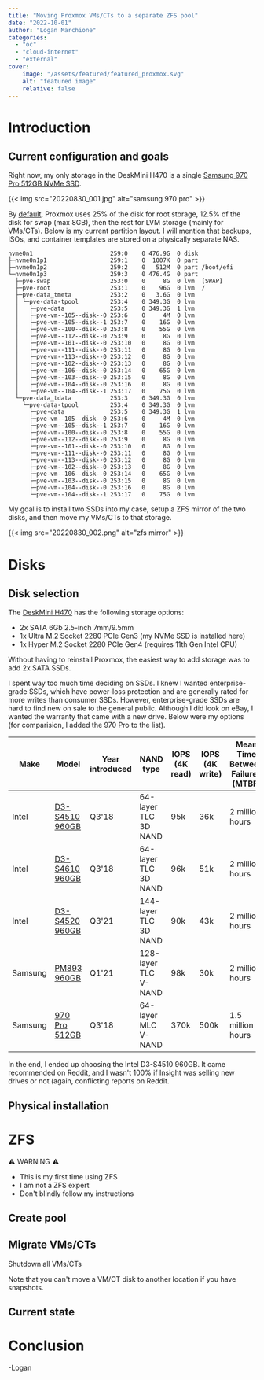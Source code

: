 ```yaml
---
title: "Moving Proxmox VMs/CTs to a separate ZFS pool"
date: "2022-10-01"
author: "Logan Marchione"
categories:
  - "oc"
  - "cloud-internet"
  - "external"
cover:
    image: "/assets/featured/featured_proxmox.svg"
    alt: "featured image"
    relative: false
---
```


# Introduction

## Current configuration and goals

Right now, my only storage in the DeskMini H470 is a single [Samsung 970 Pro 512GB NVMe SSD](https://semiconductor.samsung.com/consumer-storage/internal-ssd/970pro/).

{{< img src="20220830_001.jpg" alt="samsung 970 pro" >}}

By [default](https://pve.proxmox.com/wiki/Installation), Proxmox uses 25% of the disk for root storage, 12.5% of the disk for swap (max 8GB), then the rest for LVM storage (mainly for VMs/CTs). Below is my current partition layout. I will mention that backups, ISOs, and container templates are stored on a physically separate NAS.

```
nvme0n1                      259:0    0 476.9G  0 disk 
├─nvme0n1p1                  259:1    0  1007K  0 part 
├─nvme0n1p2                  259:2    0   512M  0 part /boot/efi
└─nvme0n1p3                  259:3    0 476.4G  0 part 
  ├─pve-swap                 253:0    0     8G  0 lvm  [SWAP]
  ├─pve-root                 253:1    0    96G  0 lvm  /
  ├─pve-data_tmeta           253:2    0   3.6G  0 lvm  
  │ └─pve-data-tpool         253:4    0 349.3G  0 lvm  
  │   ├─pve-data             253:5    0 349.3G  1 lvm  
  │   ├─pve-vm--105--disk--0 253:6    0     4M  0 lvm  
  │   ├─pve-vm--105--disk--1 253:7    0    16G  0 lvm  
  │   ├─pve-vm--100--disk--0 253:8    0    55G  0 lvm  
  │   ├─pve-vm--112--disk--0 253:9    0     8G  0 lvm  
  │   ├─pve-vm--101--disk--0 253:10   0     8G  0 lvm  
  │   ├─pve-vm--111--disk--0 253:11   0     8G  0 lvm  
  │   ├─pve-vm--113--disk--0 253:12   0     8G  0 lvm  
  │   ├─pve-vm--102--disk--0 253:13   0     8G  0 lvm  
  │   ├─pve-vm--106--disk--0 253:14   0    65G  0 lvm  
  │   ├─pve-vm--103--disk--0 253:15   0     8G  0 lvm  
  │   ├─pve-vm--104--disk--0 253:16   0     8G  0 lvm  
  │   └─pve-vm--104--disk--1 253:17   0    75G  0 lvm  
  └─pve-data_tdata           253:3    0 349.3G  0 lvm  
    └─pve-data-tpool         253:4    0 349.3G  0 lvm  
      ├─pve-data             253:5    0 349.3G  1 lvm  
      ├─pve-vm--105--disk--0 253:6    0     4M  0 lvm  
      ├─pve-vm--105--disk--1 253:7    0    16G  0 lvm  
      ├─pve-vm--100--disk--0 253:8    0    55G  0 lvm  
      ├─pve-vm--112--disk--0 253:9    0     8G  0 lvm  
      ├─pve-vm--101--disk--0 253:10   0     8G  0 lvm  
      ├─pve-vm--111--disk--0 253:11   0     8G  0 lvm  
      ├─pve-vm--113--disk--0 253:12   0     8G  0 lvm  
      ├─pve-vm--102--disk--0 253:13   0     8G  0 lvm  
      ├─pve-vm--106--disk--0 253:14   0    65G  0 lvm  
      ├─pve-vm--103--disk--0 253:15   0     8G  0 lvm  
      ├─pve-vm--104--disk--0 253:16   0     8G  0 lvm  
      └─pve-vm--104--disk--1 253:17   0    75G  0 lvm  

```

My goal is to install two SSDs into my case, setup a ZFS mirror of the two disks, and then move my VMs/CTs to that storage.

{{< img src="20220830_002.png" alt="zfs mirror" >}}

# Disks

## Disk selection

The [DeskMini H470](https://www.asrock.com/nettop/Intel/DeskMini%20H470%20Series/index.asp#Specification) has the following storage options:

- 2x SATA 6Gb 2.5-inch 7mm/9.5mm
- 1x Ultra M.2 Socket 2280 PCIe Gen3 (my NVMe SSD is installed here)
- 1x Hyper M.2 Socket 2280 PCIe Gen4 (requires 11th Gen Intel CPU)

Without having to reinstall Proxmox, the easiest way to add storage was to add 2x SATA SSDs.

I spent way too much time deciding on SSDs. I knew I wanted enterprise-grade SSDs, which have power-loss protection and are generally rated for more writes than consumer SSDs. However, enterprise-grade SSDs are hard to find new on sale to the general public. Although I did look on eBay, I wanted the warranty that came with a new drive. Below were my options (for comparision, I added the 970 Pro to the list).

| Make    | Model                                                                                                                                     | Year introduced  | NAND type             | IOPS (4K read) | IOPS (4K write) | Mean Time Between Failures (MTBF) | Endurance Rating (Lifetime Writes) | Price                                                                                                                                                                                                                   |
|---------|-------------------------------------------------------------------------------------------------------------------------------------------|------------------|-----------------------|----------------|-----------------|-----------------------------------|------------------------------------|-------------------------------------------------------------------------------------------------------------------------------------------------------------------------------------------------------------------------|
| Intel   | [D3-S4510 960GB](https://ark.intel.com/content/www/us/en/ark/products/134912/intel-ssd-d3s4510-series-960gb-2-5in-sata-6gbs-3d2-tlc.html) | Q3'18            | 64-layer TLC 3D NAND  | 95k            | 36k             | 2 million hours                   | 3.5 PBW                            | [$265 @ Newegg](https://www.newegg.com/intel-d3-s4510-960gb/p/0D9-002V-003V6?Item=0D9-002V-003V6), [$261 @ B&H](https://www.bhphotovideo.com/c/product/1466176-REG/intel_ssdsc2kb960g801_s4510_960gb_internal_ssd.html) |
| Intel   | [D3-S4610 960GB](https://ark.intel.com/content/www/us/en/ark/products/134917/intel-ssd-d3s4610-series-960gb-2-5in-sata-6gbs-3d2-tlc.html) | Q3'18            | 64-layer TLC 3D NAND  | 96k            | 51k             | 2 million hours                   | 5.8 PBW                            | [$351 @ Insight](https://www.insight.com/en_US/shop/product/SSDSC2KG960G801/INTEL/SSDSC2KG960G801/Intel-SolidState-Drive-D3S4610-Series--SSD--960-GB--SATA-6Gbs/)                                                       |
| Intel   | [D3-S4520 960GB](https://ark.intel.com/content/www/us/en/ark/products/208143/intel-ssd-d3s4520-series-960gb-2-5in-sata-6gbs-3d4-tlc.html) | Q3'21            | 144-layer TLC 3D NAND | 90k            | 43k             | 2 million hours                   | 5.3 PBW                            | [$285 @ Insight](https://www.insight.com/en_US/shop/product/SSDSC2KB960GZ01/INTEL/SSDSC2KB960GZ01/Intel-SolidState-Drive-D3S4520-Series--SSD--960-GB--SATA-6Gbs/)                                                       |
| Samsung | [PM893 960GB](https://semiconductor.samsung.com/ssd/datacenter-ssd/pm893/mz7l3960hcjr-00a07/)                                             | Q1'21            | 128-layer TLC V-NAND  | 98k            | 30k             | 2 million hours                   | 1.752 PBW                          | [$171 @ SuperMicro](https://store.supermicro.com/960gb-sata-hds-s2t0-mz7l3960hcjra7.html), [$218 @ CDW](https://www.cdw.com/product/samsung-pm893-960gb-2.5-sata-6gbps-solid-state-drive/6763102)                       |
| Samsung | [970 Pro 512GB](https://semiconductor.samsung.com/consumer-storage/internal-ssd/970pro/)                                                  | Q3'18            | 64-layer MLC V-NAND   | 370k           | 500k            | 1.5 million hours                 | 0.6 PBW                            | $149 (at time of purchase in 2021)                                                                                                                                                                                      |

In the end, I ended up choosing the Intel D3-S4510 960GB. It came recommended on Reddit, and I wasn't 100% if Insight was selling new drives or not (again, conflicting reports on Reddit.

## Physical installation

# ZFS

:warning: WARNING :warning:

- This is my first time using ZFS
- I am not a ZFS expert
- Don't blindly follow my instructions

## Create pool

## Migrate VMs/CTs

Shutdown all VMs/CTs

Note that you can't move a VM/CT disk to another location if you have snapshots.

## Current state

# Conclusion

\-Logan
